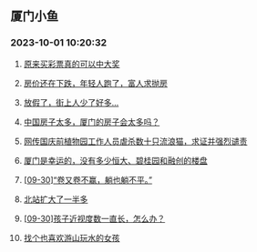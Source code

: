 ## 厦门小鱼 
### 2023-10-01 10:20:32

1. [原来买彩票真的可以中大奖](http://bbs.xmfish.com/read-htm-tid-18081327.html)

2. [房价还在下跌，年轻人跑了，富人求抛房](http://bbs.xmfish.com/read-htm-tid-18081367.html)

3. [放假了，街上人少了好多…](http://bbs.xmfish.com/read-htm-tid-18081387.html)

4. [中国房子太多，厦门的房子会太多吗？](http://bbs.xmfish.com/read-htm-tid-18081362.html)

5. [网传国庆前植物园工作人员虐杀数十只流浪猫，求证并强烈谴责](http://bbs.xmfish.com/read-htm-tid-18081383.html)

6. [厦门是幸运的，没有多少恒大、碧桂园和融创的楼盘](http://bbs.xmfish.com/read-htm-tid-18081385.html)

7. [[09-30]“卷又卷不赢，躺也躺不平。”](http://bbs.xmfish.com/read-htm-tid-18081378.html)

8. [北站扩大了一半多](http://bbs.xmfish.com/read-htm-tid-18081437.html)

9. [[09-30]孩子近视度数一直长，怎么办？](http://bbs.xmfish.com/read-htm-tid-18081337.html)

10. [找个也喜欢游山玩水的女孩](http://bbs.xmfish.com/read-htm-tid-18081349.html)

